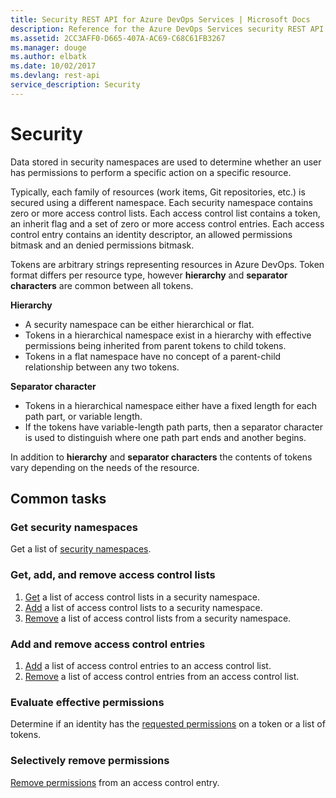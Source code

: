 ```yaml
---
title: Security REST API for Azure DevOps Services | Microsoft Docs
description: Reference for the Azure DevOps Services security REST API
ms.assetid: 2CC3AFF0-D665-407A-AC69-C68C61FB3267
ms.manager: douge
ms.author: elbatk
ms.date: 10/02/2017
ms.devlang: rest-api
service_description: Security
---
```


# Security

Data stored in security namespaces are used to determine whether an user has permissions to perform a specific action on a specific resource.

Typically, each family of resources (work items, Git repositories, etc.) is secured using a different namespace.
Each security namespace contains zero or more access control lists.
Each access control list contains a token, an inherit flag and a set of zero or more access control entries. 
Each access control entry contains an identity descriptor, an allowed permissions bitmask and an denied permissions bitmask.

Tokens are arbitrary strings representing resources in Azure DevOps. Token format differs per resource type, however **hierarchy** and **separator characters** are common between all tokens.

**Hierarchy**
* A security namespace can be either hierarchical or flat.
* Tokens in a hierarchical namespace exist in a hierarchy with effective permissions being inherited from parent tokens to child tokens.
* Tokens in a flat namespace have no concept of a parent-child relationship between any two tokens.

**Separator character**
* Tokens in a hierarchical namespace either have a fixed length for each path part, or variable length.
* If the tokens have variable-length path parts, then a separator character is used to distinguish where one path part ends and another begins.

In addition to **hierarchy** and **separator characters** the contents of tokens vary depending on the needs of the resource.

## Common tasks

### Get security namespaces

Get a list of [security namespaces](xref:vsts.security.securitynamespaces.query).

### Get, add, and remove access control lists

1. [Get](xref:vsts.security.accesscontrollists.setaccesscontrollists) a list of access control lists in a security namespace.
2. [Add](xref:vsts.security.accesscontrollists.setaccesscontrollists) a list of access control lists to a security namespace.
2. [Remove](xref:vsts.security.accesscontrollists.removeaccesscontrollists) a list of access control lists from a security namespace.

### Add and remove access control entries

1. [Add](xref:vsts.security.accesscontrolentries.setaccesscontrolentries) a list of access control entries to an access control list.
2. [Remove](xref:vsts.security.accesscontrolentries.removeaccesscontrolentries) a list of access control entries from an access control list.

### Evaluate effective permissions

Determine if an identity has the [requested permissions](xref:vsts.security.permissions.haspermissions) on a token or a list of tokens.

### Selectively remove permissions

[Remove permissions](xref:vsts.security.permissions.removepermission) from an access control entry.